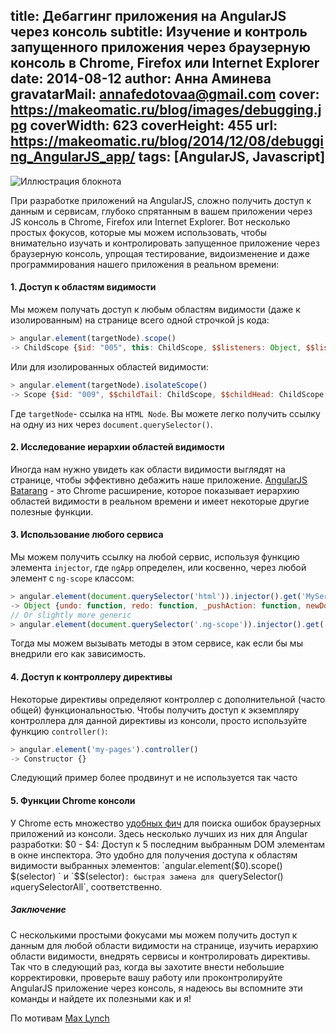 title: Дебаггинг приложения на AngularJS через консоль
subtitle: Изучение и контроль запущенного приложения через браузерную консоль в Chrome, Firefox или Internet Explorer
date: 2014-08-12
author: Анна Аминева
gravatarMail: annafedotovaa@gmail.com
cover: https://makeomatic.ru/blog/images/debugging.jpg
coverWidth: 623
coverHeight: 455
url: https://makeomatic.ru/blog/2014/12/08/debugging_AngularJS_app/
tags: [AngularJS, Javascript]
---


![Иллюстрация блокнота](/blog/images/debugging.jpg)

При разработке приложений на AngularJS, сложно получить доступ к данным и сервисам, глубоко спрятанным в вашем приложении через JS консоль в Chrome, Firefox или Internet Explorer. Вот несколько простых фокусов, которые мы можем использовать, чтобы внимательно изучать и контролировать запущенное приложение через браузерную консоль, упрощая тестирование, видоизменение и даже программирования нашего приложения в реальном времени:

<!-- more -->

#### 1. Доступ к областям видимости

Мы можем получать доступ к любым областям видимости (даже к изолированным) на странице всего одной строчкой js кода:
```js
> angular.element(targetNode).scope()
-> ChildScope {$id: "005", this: ChildScope, $$listeners: Object, $$listenerCount: Object, $parent: Scope…}
```

Или для изолированных областей видимости:
```js
> angular.element(targetNode).isolateScope()
-> Scope {$id: "009", $$childTail: ChildScope, $$childHead: ChildScope, $$prevSibling: ChildScope, $$nextSibling: Scope…}
```

Где ` targetNode `- ссылка на `HTML Node`. Вы можете легко получить ссылку на одну из них через `document.querySelector()`.

#### 2. Исследование иерархии областей видимости 

Иногда нам нужно увидеть как области видимости выглядят на странице, чтобы эффективно дебажить наше приложение. [AngularJS Batarang](https://chrome.google.com/webstore/detail/angularjs-batarang/ighdmehidhipcmcojjgiloacoafjmpfk?hl=en) - это Chrome расширение, которое показывает иерархию областей видимости в реальном времени и имеет некоторые другие полезные функции.

#### 3. Использование любого сервиса

Мы можем получить ссылку на любой сервис, используя функцию элемента `injector`, где `ngApp` определен, или косвенно, через любой элемент с `ng-scope` классом: 
```js
> angular.element(document.querySelector('html')).injector().get('MyService')
-> Object {undo: function, redo: function, _pushAction: function, newDocument: function, init: function…}
// Or slightly more generic
> angular.element(document.querySelector('.ng-scope')).injector().get('MyService')
```
Тогда мы можем вызывать методы в этом сервисе, как если бы мы внедрили его как зависимость.

#### 4. Доступ к контроллеру директивы

Некоторые директивы определяют контроллер с дополнительной (часто общей) функциональностью. Чтобы получить доступ к экземпляру контроллера для данной директивы из консоли, просто используйте функцию `controller()`:
```js
> angular.element('my-pages').controller()
-> Constructor {}
```
Следующий пример более продвинут и не используется так часто

#### 5. Функции Chrome консоли 

У Chrome есть множество [удобных фич](https://developer.chrome.com/devtools/docs/commandline-api) для поиска ошибок браузерных приложений из консоли. Здесь несколько лучших из них для Angular разработки:
$0 - $4: Доступ к 5 последним выбранным DOM элементам в окне инспектора. Это удобно для получения доступа к областям видимости выбранных элементов:  
`angular.element($0).scope()`
`$(selector) ` и `$$(selector)`: быстрая замена для `querySelector() ` и `querySelectorAll`, соответственно.

##### Заключение

С несколькими простыми фокусами мы можем получить доступ к данным для любой области видимости на странице, изучить иерархию области видимости, внедрять сервисы и контролировать директивы.
Так что в следующий раз, когда вы захотите внести небольшие корректировки, проверьте вашу работу или проконтролируйте AngularJS приложение через консоль, я надеюсь вы вспомните эти команды и найдете их полезными как и я!

По мотивам [Max Lynch](http://ionicframework.com/blog/angularjs-console/)
